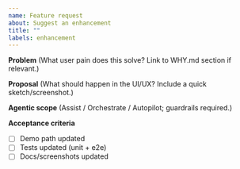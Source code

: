 ```yaml
---
name: Feature request
about: Suggest an enhancement
title: "" 
labels: enhancement
---
```


**Problem**
(What user pain does this solve? Link to WHY.md section if relevant.)

**Proposal**
(What should happen in the UI/UX? Include a quick sketch/screenshot.)

**Agentic scope**
(Assist / Orchestrate / Autopilot; guardrails required.)

**Acceptance criteria**
- [ ] Demo path updated
- [ ] Tests updated (unit + e2e)
- [ ] Docs/screenshots updated
